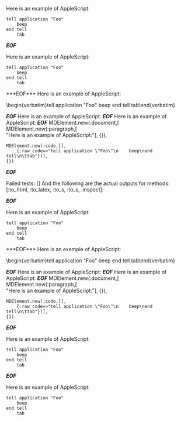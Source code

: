 Here is an example of AppleScript:

    tell application "Foo"
        beep
    end tell
    	tab

***EOF***
<p>Here is an example of AppleScript:</p
    ><pre
      ><code>tell application &quot;Foo&quot;
    beep
end tell
	tab</code
    ></pre
  >
***EOF***
Here is an example of AppleScript:

\begin{verbatim}tell application "Foo"
    beep
end tell
	tab\end{verbatim}

***EOF***
Here is an example of AppleScript:
***EOF***
Here is an example of AppleScript:
***EOF***
MDElement.new(:document,[	
	MDElement.new(:paragraph,[	
		"Here is an example of AppleScript:"],
		{}),
	
	MDElement.new(:code,[],
		{:raw_code=>"tell application \"Foo\"\n    beep\nend tell\n\ttab"})],
	{})
***EOF***

Failed tests:   [] 
And the following are the actual outputs for methods:
   [:to_html, :to_latex, :to_s, :to_s, :inspect]:


***EOF***
<p>Here is an example of AppleScript:</p
    ><pre
      ><code>tell application &quot;Foo&quot;
    beep
end tell
	tab</code
    ></pre
  >
***EOF***
Here is an example of AppleScript:

\begin{verbatim}tell application "Foo"
    beep
end tell
	tab\end{verbatim}

***EOF***
Here is an example of AppleScript:
***EOF***
Here is an example of AppleScript:
***EOF***
MDElement.new(:document,[	
	MDElement.new(:paragraph,[	
		"Here is an example of AppleScript:"],
		{}),
	
	MDElement.new(:code,[],
		{:raw_code=>"tell application \"Foo\"\n    beep\nend tell\n\ttab"})],
	{})
***EOF***
<p>Here is an example of AppleScript:</p>

<pre><code>tell application "Foo"
    beep
end tell
    tab
</code></pre>

***EOF***
<p>Here is an example of AppleScript:</p
    ><pre
      ><code>tell application "Foo"
    beep
end tell
    tab
</code
    ></pre
  >